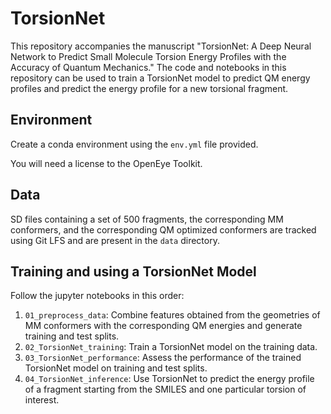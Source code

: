 # TorsionNet
This repository accompanies the manuscript "TorsionNet: A Deep Neural Network to Predict Small Molecule Torsion Energy Profiles with the Accuracy of Quantum Mechanics."
The code and notebooks in this repository can be used to train a TorsionNet model to predict QM energy profiles and predict the energy profile for a new torsional fragment.

## Environment
Create a conda environment using the `env.yml` file provided.
  
You will need a license to the OpenEye Toolkit.

## Data
SD files containing a set of 500 fragments, the corresponding MM conformers, and the corresponding QM optimized conformers are tracked using Git LFS and are present in the `data` directory.

## Training and using a TorsionNet Model
Follow the jupyter notebooks in this order:

1. `01_preprocess_data`: Combine features obtained from the geometries of MM conformers with the corresponding QM energies and generate training and test splits.
2. `02_TorsionNet_training`: Train a TorsionNet model on the training data.
3. `03_TorsionNet_performance`: Assess the performance of the trained TorsionNet model on training and test splits.
4. `04_TorsionNet_inference`: Use TorsionNet to predict the energy profile of a fragment starting from the SMILES and one particular torsion of interest.

